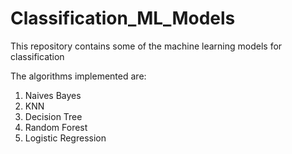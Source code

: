 # Classification_ML_Models
This repository contains some of the machine learning models for classification 

The algorithms implemented are:
1) Naives Bayes
2) KNN
3) Decision Tree
4) Random Forest
5) Logistic Regression

